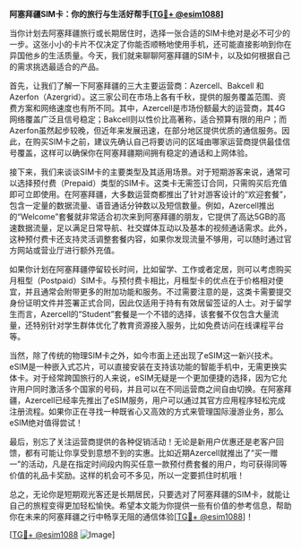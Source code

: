 **阿塞拜疆SIM卡：你的旅行与生活好帮手[[TG💪+ @esim1088](https://t.me/s/esim1088)]**

当你计划去阿塞拜疆旅行或长期居住时，选择一张合适的SIM卡绝对是必不可少的一步。这张小小的卡片不仅决定了你能否顺畅地使用手机，还可能直接影响到你在异国他乡的生活质量。今天，我们就来聊聊阿塞拜疆的SIM卡，以及如何根据自己的需求挑选最适合的产品。

首先，让我们了解一下阿塞拜疆的三大主要运营商：Azercell、Bakcell 和 Azerfon（Azergrid）。这三家公司在市场上各有千秋，提供的服务覆盖范围、资费方案和网络速度也有所不同。其中，Azercell是市场份额最大的运营商，其4G网络覆盖广泛且信号稳定；Bakcell则以性价比高著称，适合预算有限的用户；而Azerfon虽然起步较晚，但近年来发展迅速，在部分地区提供优质的通信服务。因此，在购买SIM卡之前，建议先确认自己将要访问的区域由哪家运营商提供最佳信号覆盖，这样可以确保你在阿塞拜疆期间拥有稳定的通话和上网体验。

接下来，我们来谈谈SIM卡的主要类型及其适用场景。对于短期游客来说，通常可以选择预付费（Prepaid）类型的SIM卡。这类卡无需签订合同，只需购买后充值即可立即使用。在阿塞拜疆，大多数运营商都推出了针对游客设计的“欢迎套餐”，包含一定量的数据流量、语音通话分钟数以及短信数量。例如，Azercell推出的“Welcome”套餐就非常适合初次来到阿塞拜疆的朋友，它提供了高达5GB的高速数据流量，足以满足日常导航、社交媒体互动以及基本的视频通话需求。此外，这种预付费卡还支持灵活调整套餐内容，如果你发现流量不够用，可以随时通过官方网站或营业厅进行额外充值。

如果你计划在阿塞拜疆停留较长时间，比如留学、工作或者定居，则可以考虑购买月租型（Postpaid）SIM卡。与预付费卡相比，月租型卡的优点在于价格相对便宜，并且通常会附带更多的附加功能和服务。不过需要注意的是，这类卡需要提交身份证明文件并签署正式合同，因此仅适用于持有有效居留签证的人士。对于留学生而言，Azercell的“Student”套餐是一个不错的选择，该套餐不仅包含大量流量，还特别针对学生群体优化了教育资源接入服务，比如免费访问在线课程平台等。

当然，除了传统的物理SIM卡之外，如今市面上还出现了eSIM这一新兴技术。eSIM是一种嵌入式芯片，可以直接安装在支持该功能的智能手机中，无需更换实体卡。对于经常跨国旅行的人来说，eSIM无疑是一个更加便捷的选择，因为它允许用户同时激活多个国家的号码，并且可以在不同运营商之间自由切换。在阿塞拜疆，Azercell已经率先推出了eSIM服务，用户可以通过其官方应用程序轻松完成注册流程。如果你正在寻找一种既省心又高效的方式来管理国际漫游业务，那么eSIM绝对值得尝试！

最后，别忘了关注运营商提供的各种促销活动！无论是新用户优惠还是老客户回馈，都有可能让你享受到意想不到的实惠。比如近期Azercell就推出了“买一赠一”的活动，凡是在指定时间段内购买任意一款预付费套餐的用户，均可获得同等价值的礼品卡奖励。这样的机会可不多见，所以一定要抓住时机哦！

总之，无论你是短期观光客还是长期居民，只要选对了阿塞拜疆的SIM卡，就能让自己的旅程变得更加轻松愉快。希望本文能为你提供一些有价值的参考信息，帮助你在未来的阿塞拜疆之行中畅享无阻的通信体验[[TG💪+ @esim1088](https://t.me/s/esim1088)]！

[[TG💪+ @esim1088](https://t.me/s/esim1088) ![Image](https://i.postimg.cc/4NQfJmqS/Snipaste-2025-05-13-00-14-12.png)]